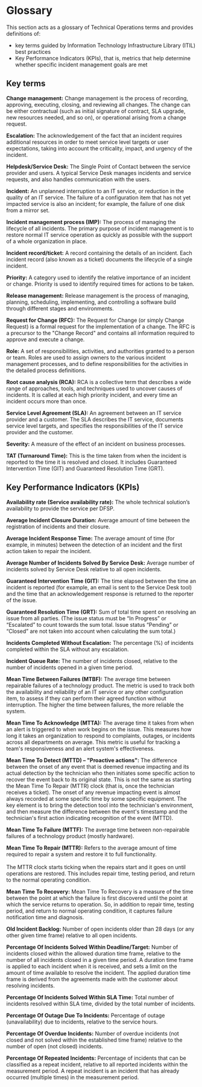 # Glossary

This section acts as a glossary of Technical Operations terms and provides definitions of:

* key terms guided by Information Technology Infrastructure Library (ITIL) best practices
* Key Performance Indicators (KPIs), that is, metrics that help determine whether specific incident management goals are met

## Key terms

**Change management:** Change management is the process of recording, approving, executing, closing, and reviewing all changes. The change can be either contractual (such as initial signature of contract, SLA upgrade, new resources needed, and so on), or operational arising from a change request.

**Escalation:** The acknowledgement of the fact that an incident requires additional resources in order to meet service level targets or user expectations, taking into account the criticality, impact, and urgency of the incident.

**Helpdesk/Service Desk:** The Single Point of Contact between the service provider and users. A typical Service Desk manages incidents and service requests, and also handles communication with the users. 

**Incident:** An unplanned interruption to an IT service, or reduction in the quality of an IT service. The failure of a configuration item that has not yet impacted service is also an incident; for example, the failure of one disk from a mirror set. 

**Incident management process (IMP):** The process of managing the lifecycle of all incidents. The primary purpose of incident management is to restore normal IT service operation as quickly as possible with the support of a whole organization in place.

**Incident record/ticket:** A record containing the details of an incident. Each incident record (also known as a ticket) documents the lifecycle of a single incident. 

**Priority:** A category used to identify the relative importance of an incident or change. Priority is used to identify required times for actions to be taken.  

**Release management:** Release management is the process of managing, planning, scheduling, implementing, and controlling a software build through different stages and environments. 

**Request for Change (RFC):** The Request for Change (or simply Change Request) is a formal request for the implementation of a change. The RFC is a precursor to the "Change Record" and contains all information required to approve and execute a change.

**Role:** A set of responsibilities, activities, and authorities granted to a person or team. Roles are used to assign owners to the various incident management processes, and to define responsibilities for the activities in the detailed process definitions.

**Root cause analysis (RCA):** RCA is a collective term that describes a wide range of approaches, tools, and techniques used to uncover causes of incidents. It is called at each high priority incident, and every time an incident occurs more than once.

**Service Level Agreement (SLA):** An agreement between an IT service provider and a customer. The SLA describes the IT service, documents service level targets, and specifies the responsibilities of the IT service provider and the customer.

**Severity:** A measure of the effect of an incident on business processes.

**TAT (Turnaround Time):** This is the time taken from when the incident is reported to the time it is resolved and closed. It includes Guaranteed Intervention Time (GIT) and Guaranteed Resolution Time (GRT). 

## Key Performance Indicators (KPIs)

**Availability rate (Service availability rate):** The whole technical solution’s availability to provide the service per DFSP. 

**Average Incident Closure Duration:** Average amount of time between the registration of incidents and their closure.

**Average Incident Response Time:** The average amount of time (for example, in minutes) between the detection of an incident and the first action taken to repair the incident.

**Average Number of Incidents Solved By Service Desk:** Average number of incidents solved by Service Desk relative to all open incidents.

**Guaranteed Intervention Time (GIT):** The time elapsed between the time an incident is reported (for example, an email is sent to the Service Desk tool) and the time that an acknowledgement response is returned to the reporter of the issue. 

**Guaranteed Resolution Time (GRT):** Sum of total time spent on resolving an issue from all parties. (The issue status must be “In Progress” or “Escalated” to count towards the sum total. Issue status “Pending” or “Closed” are not taken into account when calculating the sum total.)

**Incidents Completed Without Escalation:** The percentage (%) of incidents completed within the SLA without any escalation.

**Incident Queue Rate:** The number of incidents closed, relative to the number of incidents opened in a given time period.

**Mean Time Between Failures (MTBF):** The average time between repairable failures of a technology product. The metric is used to track both the availability and reliability of an IT service or any other configuration item, to assess if they can perform their agreed function without interruption. The higher the time between failures, the more reliable the system.

**Mean Time To Acknowledge (MTTA):** The average time it takes from when an alert is triggered to when work begins on the issue. This measures how long it takes an organization to respond to complaints, outages, or incidents across all departments on average. This metric is useful for tracking a team's responsiveness and an alert system's effectiveness.

**Mean Time To Detect (MTTD) – "Proactive actions":** The difference between the onset of any event that is deemed revenue impacting and its actual detection by the technician who then initiates some specific action to recover the event back to its original state. This is not the same as starting the Mean Time To Repair (MTTR) clock (that is, once the technician receives a ticket). The onset of any revenue impacting event is almost always recorded at some specific time by some specific equipment. The key element is to bring the detection tool into the technician's environment, and then measure the difference between the event's timestamp and the technician's first action indicating recognition of the event (MTTD).

**Mean Time To Failure (MTTF):** The average time between non-repairable failures of a technology product (mostly hardware).

**Mean Time To Repair (MTTR):** Refers to the average amount of time required to repair a system and restore it to full functionality. \
\
The MTTR clock starts ticking when the repairs start and it goes on until operations are restored. This includes repair time, testing period, and return to the normal operating condition.

**Mean Time To Recovery:** Mean Time To Recovery is a measure of the time between the point at which the failure is first discovered until the point at which the service returns to operation. So, in addition to repair time, testing period, and return to normal operating condition, it captures failure notification time and diagnosis.

**Old Incident Backlog:** Number of open incidents older than 28 days (or any other given time frame) relative to all open incidents.

**Percentage Of Incidents Solved Within Deadline/Target:** Number of incidents closed within the allowed duration time frame, relative to the number of all incidents closed in a given time period. A duration time frame is applied to each incident when it is received, and sets a limit on the amount of time available to resolve the incident. The applied duration time frame is derived from the agreements made with the customer about resolving incidents.

**Percentage Of Incidents Solved Within SLA Time:** Total number of incidents resolved within SLA time, divided by the total number of incidents.

**Percentage Of Outage Due To Incidents:** Percentage of outage (unavailability) due to incidents, relative to the service hours.

**Percentage Of Overdue Incidents:** Number of overdue incidents (not closed and not solved within the established time frame) relative to the number of open (not closed) incidents.

**Percentage Of Repeated Incidents:** Percentage of incidents that can be classified as a repeat incident, relative to all reported incidents within the measurement period. A repeat incident is an incident that has already occurred (multiple times) in the measurement period.
